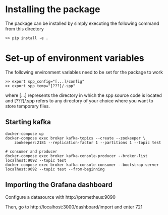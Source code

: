 # Installing the package

The package can be installed by simply executing the following command from this directory

```
>> pip install -e .
```

# Set-up of environment variables

The following environment variables need to be set for the package to work
```
>> export spp_config="[...]/config"
>> export spp_temp="[???]/.spp"
```
where [...] represents the directory in which the spp source code is located and [???]/.spp refers to any directory of
your choice where you want to store temporary files.

## Starting kafka

```
docker-compose up
docker-compose exec broker kafka-topics --create --zookeeper \
    zookeeper:2181 --replication-factor 1 --partitions 1 --topic test

# consumer and producer
docker-compose exec broker kafka-console-producer --broker-list localhost:9092 --topic test
docker-compose exec broker kafka-console-consumer --bootstrap-server localhost:9092 --topic test --from-beginning
```

## Importing the Grafana dashboard

Configure a datasource with http://prometheus:9090

Then, go to http://localhost:3000/dashboard/import and enter 721

